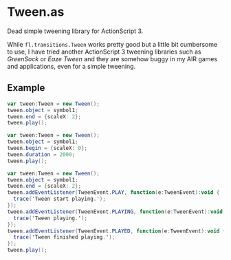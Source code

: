 # Tween.as

Dead simple tweening library for ActionScript 3.

While `fl.transitions.Tween` works pretty good but a little bit cumbersome to use, I have tried another ActionScript 3 tweening libraries such as *GreenSock* or *Eaze Tween* and they are somehow buggy in my AIR games and applications, even for a simple tweening.

## Example

```ActionScript
var tween:Tween = new Tween();
tween.object = symbol1;
tween.end = {scaleX: 2};
tween.play();
```

```ActionScript
var tween:Tween = new Tween();
tween.object = symbol1;
tween.begin = {scaleX: 0};
tween.duration = 2000;
tween.play();
```

```ActionScript
var tween:Tween = new Tween();
tween.object = symbol1;
tween.end = {scaleX: 2};
tween.addEventListener(TweenEvent.PLAY, function(e:TweenEvent):void {
  trace('Tween start playing.');
});
tween.addEventListener(TweenEvent.PLAYING, function(e:TweenEvent):void {
  trace('Tween playing.');
});
tween.addEventListener(TweenEvent.PLAYED, function(e:TweenEvent):void {
  trace('Tween finished playing.');
});
tween.play();
```
